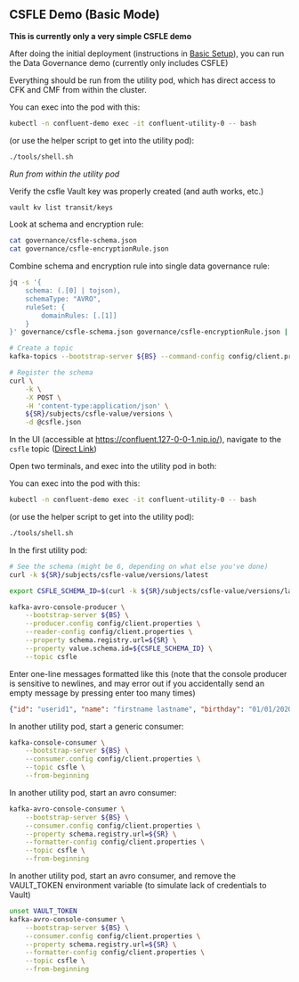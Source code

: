 ## CSFLE Demo (Basic Mode)

**This is currently only a very simple CSFLE demo**

After doing the initial deployment (instructions in [Basic Setup](./01-deploy.md)), you can run the Data Governance demo (currently only includes CSFLE)

Everything should be run from the utility pod, which has direct access to CFK and CMF from within the cluster.

You can exec into the pod with this:

```bash
kubectl -n confluent-demo exec -it confluent-utility-0 -- bash
```

(or use the helper script to get into the utility pod):

```bash
./tools/shell.sh
```

*Run from within the utility pod*

Verify the csfle Vault key was properly created (and auth works, etc.)

```bash
vault kv list transit/keys
```

Look at schema and encryption rule:

```bash
cat governance/csfle-schema.json
cat governance/csfle-encryptionRule.json
```

Combine schema and encryption rule into single data governance rule:

```bash
jq -s '{
    schema: (.[0] | tojson),
    schemaType: "AVRO",
    ruleSet: {
        domainRules: [.[1]]
    }
}' governance/csfle-schema.json governance/csfle-encryptionRule.json | tee csfle.json

# Create a topic
kafka-topics --bootstrap-server ${BS} --command-config config/client.properties --create --topic csfle --replication-factor=3

# Register the schema
curl \
    -k \
    -X POST \
    -H 'content-type:application/json' \
    ${SR}/subjects/csfle-value/versions \
    -d @csfle.json
```

In the UI (accessible at https://confluent.127-0-0-1.nip.io/), navigate to the `csfle` topic ([Direct Link](https://confluent.127-0-0-1.nip.io/clusters/confluentplatform-demo/management/topics/csfle/message-viewer))

Open two terminals, and exec into the utility pod in both:


You can exec into the pod with this:

```bash
kubectl -n confluent-demo exec -it confluent-utility-0 -- bash
```

(or use the helper script to get into the utility pod):

```bash
./tools/shell.sh
```

In the first utility pod:

```bash
# See the schema (might be 6, depending on what else you've done)
curl -k ${SR}/subjects/csfle-value/versions/latest

export CSFLE_SCHEMA_ID=$(curl -k ${SR}/subjects/csfle-value/versions/latest | jq '.id')

kafka-avro-console-producer \
    --bootstrap-server ${BS} \
    --producer.config config/client.properties \
    --reader-config config/client.properties \
    --property schema.registry.url=${SR} \
    --property value.schema.id=${CSFLE_SCHEMA_ID} \
    --topic csfle
```

Enter one-line messages formatted like this (note that the console producer is sensitive to newlines, and may error out if you accidentally send an empty message by pressing enter too many times)
```json
{"id": "userid1", "name": "firstname lastname", "birthday": "01/01/2020"}
```

In another utility pod, start a generic consumer:

```bash
kafka-console-consumer \
    --bootstrap-server ${BS} \
    --consumer.config config/client.properties \
    --topic csfle \
    --from-beginning
```

In another utility pod, start an avro consumer:

```bash
kafka-avro-console-consumer \
    --bootstrap-server ${BS} \
    --consumer.config config/client.properties \
    --property schema.registry.url=${SR} \
    --formatter-config config/client.properties \
    --topic csfle \
    --from-beginning
```

In another utility pod, start an avro consumer, and remove the VAULT_TOKEN environment variable (to simulate lack of credentials to Vault)


```bash
unset VAULT_TOKEN
kafka-avro-console-consumer \
    --bootstrap-server ${BS} \
    --consumer.config config/client.properties \
    --property schema.registry.url=${SR} \
    --formatter-config config/client.properties \
    --topic csfle \
    --from-beginning
```